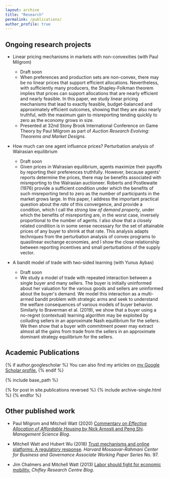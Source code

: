 ```yaml
---
layout: archive
title: "Research"
permalink: /publications/
author_profile: true
---
```


## Ongoing research projects

* Linear pricing mechanisms in markets with non-convexities (with Paul Milgrom)
  * Draft soon
  * When preferences and production sets are non-convex, there may be no linear prices that support efficient allocations. Nevertheless, with sufficiently many producers, the Shapley-Folkman theorem implies that prices can support allocations that are nearly efficient and nearly feasible. In this paper, we study linear pricing mechanisms that lead to exactly feasible, budget-balanced and approximately efficient outcomes, showing that they are also nearly truthful, with the maximum gain to misreporting tending quickly to zero as the economy grows in size.
  * Presented at 32nd Stony Brook International Conference on Game Theory by Paul Milgrom as part of *Auction Research Evolving: Theorems and Market Designs*.

* How much can one agent influence prices? Perturbation analysis of Walrasian equilibrium
  * Draft soon
  * Given prices in Walrasian equilibrium, agents maximize their payoffs by reporting their preferences truthfully. However, because agents' reports determine the prices, there may be benefits associated with misreporting to the Walrasian auctioneer. Roberts and Postlewaite (1976) provide a sufficient condition under which the benefits of such misreporting tend to zero as the number of participants in the market grows large. In this paper, I address the important practical question about the *rate* of this convergence, and provide a condition, which I call the *strong law of demand property*, under which the benefits of misreporting are, in the worst case, inversely proportional to the number of agents. I also show that a closely related condition is in some sense necessary for the set of attainable prices of any buyer to shrink at that rate. This analysis adapts techniques from the perturbation analysis of convex programs to quasilinear exchange economies, and I show the close relationship between reporting incentives and small perturbations of the supply vector.

* A bandit model of trade with two-sided learning (with Yunus Aybas)
  * Draft soon
  * We study a model of trade with repeated interaction between a single buyer and many sellers. The buyer is initially uninformed about her valuation for the various goods and sellers are uninformed about the buyer's demand. We model this interaction as a multi-armed bandit problem with strategic arms and seek to understand the welfare consequences of various models of buyer behavior. Similarly to Braverman et al. (2019), we show that a buyer using a no-regret (contextual) learning algorithm may be exploited by colluding sellers in an approximate Nash equilibrium for the sellers. We then show that a buyer with commitment power may extract almost all the gains from trade from the sellers in an approximate dominant strategy equilibrium for the sellers.

## Academic Publications

{% if author.googlescholar %}
  You can also find my articles on <u><a href="{{author.googlescholar}}">my Google Scholar profile</a>.</u>
{% endif %}

{% include base_path %}

{% for post in site.publications reversed %}
  {% include archive-single.html %}
{% endfor %}

## Other published work

* Paul Milgrom and Mitchell Watt (2020) [Commentary on *Effective Allocation of Affordable Housing* by Nick Arnosti and Peng Shi](https://www.informs.org/Blogs/ManSci-Blogs/Management-Science-Review/Effective-Allocation-of-Affordable-Housing). *Management Science Blog*.

* Mitchell Watt and Hubert Wu (2018) [Trust mechanisms and online platforms: A regulatory response](https://www.hks.harvard.edu/centers/mrcbg/publications/awp/awp97). *Harvard Mossavar-Rahmani Center for Business and Governance Associate Working Paper Series* No. 97.

* Jim Chalmers and Mitchell Watt (2013) [Labor should fight for economic mobility.](https://web.archive.org/web/20200331215925/https://www.chifley.org.au/labor-should-fight-for-economic-mobility/) *Chifley Research Centre Blog*.
